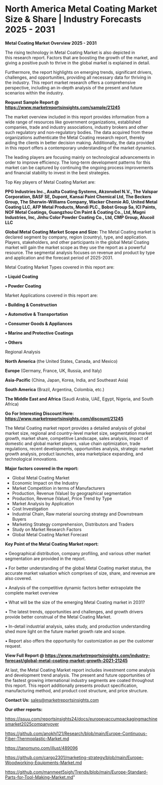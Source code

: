 # North America Metal Coating Market Size & Share | Industry Forecasts 2025 - 2031

<Strong> Metal Coating Market Overview 2025 - 2031</strong>

The rising technology in Metal Coating Market is also depicted in this research report. Factors that are boosting the growth of the market, and giving a positive push to thrive in the global market is explained in detail.

Furthermore, the report highlights on emerging trends, significant drivers, challenges, and opportunities, providing all necessary data for thriving in the industry. This report market research offers a comprehensive perspective, including an in-depth analysis of the present and future scenarios within the industry.

<strong>Request Sample Report @ <a href=https://www.marketreportsinsights.com/sample/21245>https://www.marketreportsinsights.com/sample/21245</a></strong>

The market overview included in this report provides information from a wide range of resources like government organizations, established companies, trade and industry associations, industry brokers and other such regulatory and non-regulatory bodies. The data acquired from these organizations authenticate the Metal Coating research report, thereby aiding the clients in better decision making. Additionally, the data provided in this report offers a contemporary understanding of the market dynamics.

The leading players are focusing mainly on technological advancements in order to improve efficiency. The long-term development patterns for this market can be captured by continuing the ongoing process improvements and financial stability to invest in the best strategies.

Top Key players of Metal Coating Market are:

<strong>PPG Industries Inc., Axalta Coating Systems, Akzonobel N.V., The Valspar Corporation, BASF SE, Dupont, Kansai Paint Chemical Ltd, The Beckers Group, The Sherwin-Williams Company, Wacker Chemie AG, United Metal Coating LLC, AFP Metal Products, Mondi PLC., Bobst Group Sa, ICI Paints, NOF Metal Coatings, Guangzhou Cm Paint & Coating Co., Ltd, Magni Industries, Inc, Jinhu Color Powder Coating Co., Ltd, CMP Group, Alucoil LLC</strong>

<strong><b>Global Metal Coating Market Scope and Size:</b></strong>
The Metal Coating market is declared segment by company, region (country), type, and application. Players, stakeholders, and other participants in the global Metal Coating market will gain the market scope as they use the report as a powerful resource. The segmental analysis focuses on revenue and product by type and application and the forecast period of 2025-2031.

Metal Coating Market Types covered in this report are:

<strong>• Liquid Coating

• Powder Coating</strong>

Market Applications covered in this report are:

<strong>• Building & Construction

• Automotive & Transportation

• Consumer Goods & Appliances

• Marine and Protective Coatings

• Others</strong> 

Regional Analysis

<strong>North America</strong> (the United States, Canada, and Mexico)

<strong>Europe</strong> (Germany, France, UK, Russia, and Italy)

<strong>Asia-Pacific</strong> (China, Japan, Korea, India, and Southeast Asia)

<strong>South America</strong> (Brazil, Argentina, Colombia, etc.)

<strong>The Middle East and Africa</strong> (Saudi Arabia, UAE, Egypt, Nigeria, and South Africa)

<strong>Go For Interesting Discount Here: <a href=https://www.marketreportsinsights.com/discount/21245>https://www.marketreportsinsights.com/discount/21245</a></strong>

The Metal Coating market report provides a detailed analysis of global market size, regional and country-level market size, segmentation market growth, market share, competitive Landscape, sales analysis, impact of domestic and global market players, value chain optimization, trade regulations, recent developments, opportunities analysis, strategic market growth analysis, product launches, area marketplace expanding, and technological innovations.

<strong><b>Major factors covered in the report:</b></strong>
<ul>
  <li>Global Metal Coating Market </li>
  <li>Economic Impact on the Industry</li>
  <li>Market Competition in terms of Manufacturers</li>
  <li>Production, Revenue (Value) by geographical segmentation</li>
  <li>Production, Revenue (Value), Price Trend by Type</li>
  <li>Market Analysis by Application</li>
  <li>Cost Investigation</li>
  <li>Industrial Chain, Raw material sourcing strategy and Downstream Buyers</li>
  <li>Marketing Strategy comprehension, Distributors and Traders</li>
  <li>Study on Market Research Factors</li>
  <li>Global Metal Coating Market Forecast</li>
</ul>

<strong><b>Key Point of the Metal Coating Market report:</b></strong>

• Geographical distribution, company profiling, and various other market segmentation are provided in the report.

• For better understanding of the global Metal Coating market status, the accurate market valuation which comprises of size, share, and revenue are also covered.

• Analysis of the competitive dynamic factors better extrapolate the complete market overview

• What will be the size of the emerging Metal Coating market in 2031?

• The latest trends, opportunities and challenges, and growth drivers provide better construal of the Metal Coating Market.

• In-detail industrial analysis, sales study, and production understanding shed more light on the future market growth rate and scope.

• Report also offers the opportunity for customization as per the customer request.

<strong><b>View Full Report @ <a href=https://www.marketreportsinsights.com/industry-forecast/global-metal-coating-market-growth-2021-21245>https://www.marketreportsinsights.com/industry-forecast/global-metal-coating-market-growth-2021-21245</a></b></strong>


At last, the Metal Coating Market report includes investment come analysis and development trend analysis. The present and future opportunities of the fastest growing international industry segments are coated throughout this report. This report additionally presents product specification, manufacturing method, and product cost structure, and price structure.

<strong>Contact Us:</strong>
sales@marketreportsinsights.com

<strong>Our other reports:</strong>

<a href=https://issuu.com/reportsinsights24/docs/europevaccumpackagingmachinesmarket2025companyover>https://issuu.com/reportsinsights24/docs/europevaccumpackagingmachinesmarket2025companyover</a>

<a href=https://github.com/anokhi121/Research/blob/main/Europe-Continuous-Fiber-Thermoplastic-Market.md>https://github.com/anokhi121/Research/blob/main/Europe-Continuous-Fiber-Thermoplastic-Market.md</a>

<a href=https://tanomuno.com/illust/489096>https://tanomuno.com/illust/489096</a>

<a href=https://github.com/cargo2301/marketing-strategy/blob/main/Europe-Woodworking-Equipments-Market.md>https://github.com/cargo2301/marketing-strategy/blob/main/Europe-Woodworking-Equipments-Market.md</a>

<a href=https://github.com/manmeet5sigh/Trends/blob/main/Europe-Standard-Parts-for-Tool-Making-Market.md>https://github.com/manmeet5sigh/Trends/blob/main/Europe-Standard-Parts-for-Tool-Making-Market.md</a>"
